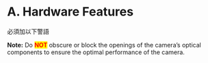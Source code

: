 # A. Hardware Features

必須加以下警語

**Note:**  Do <mark style="color:red;">**NOT**</mark> obscure or block the openings of the camera’s optical components to ensure the optimal performance of the camera.
